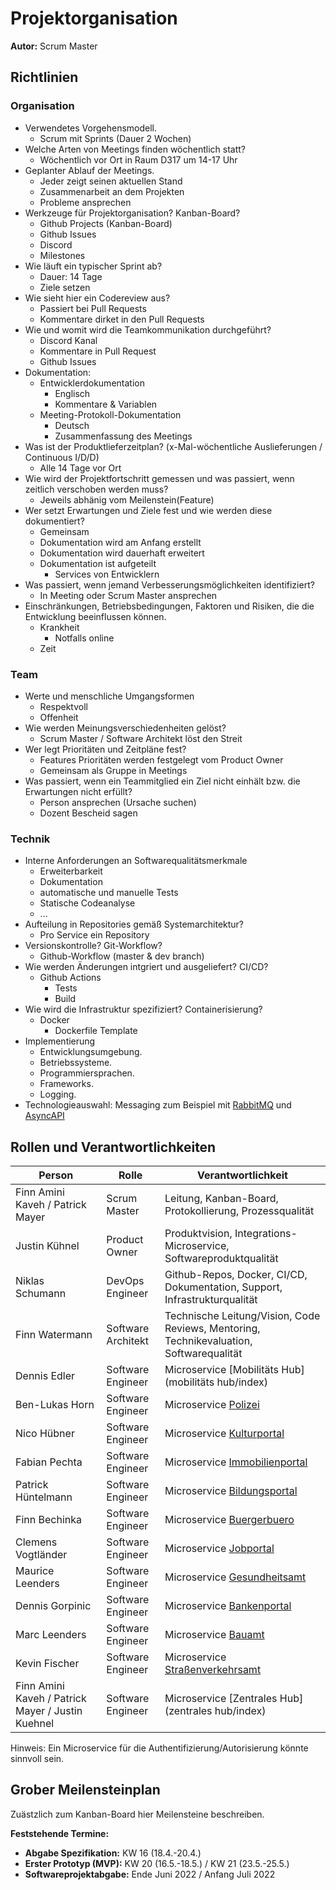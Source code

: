 # Projektorganisation

**Autor:** Scrum Master

## Richtlinien

### Organisation

- Verwendetes Vorgehensmodell.
  - Scrum mit Sprints (Dauer 2 Wochen)
- Welche Arten von Meetings finden wöchentlich statt?
  - Wöchentlich vor Ort in Raum D317 um 14-17 Uhr 
- Geplanter Ablauf der Meetings. 
  - Jeder zeigt seinen aktuellen Stand
  - Zusammenarbeit an dem Projekten
  - Probleme ansprechen
- Werkzeuge für Projektorganisation? Kanban-Board?
  - Github Projects (Kanban-Board)
  - Github Issues
  - Discord
  - Milestones
- Wie läuft ein typischer Sprint ab?
  - Dauer: 14 Tage
  - Ziele setzen
- Wie sieht hier ein Codereview aus?
  - Passiert bei Pull Requests
  - Kommentare dirket in den Pull Requests
- Wie und womit wird die Teamkommunikation durchgeführt?
  - Discord Kanal
  - Kommentare in Pull Request
  - Github Issues
- Dokumentation:
  - Entwicklerdokumentation
    - Englisch
    - Kommentare & Variablen
  - Meeting-Protokoll-Dokumentation
    - Deutsch
    - Zusammenfassung des Meetings
- Was ist der Produktlieferzeitplan? (x-Mal-wöchentliche Auslieferungen / Continuous I/D/D)
  - Alle 14 Tage vor Ort
- Wie wird der Projektfortschritt gemessen und was passiert, wenn zeitlich verschoben werden muss?
  - Jeweils abhänig vom Meilenstein(Feature)
- Wer setzt Erwartungen und Ziele fest und wie werden diese dokumentiert?
  - Gemeinsam
  - Dokumentation wird am Anfang erstellt
  - Dokumentation wird dauerhaft erweitert
  - Dokumentation ist aufgeteilt
    - Services von Entwicklern
- Was passiert, wenn jemand Verbesserungsmöglichkeiten identifiziert?
  - In Meeting oder Scrum Master ansprechen
- Einschränkungen, Betriebsbedingungen, Faktoren und Risiken, die die Entwicklung beeinflussen können.
  - Krankheit
    - Notfalls online
  - Zeit

### Team

- Werte und menschliche Umgangsformen
  - Respektvoll
  - Offenheit
- Wie werden Meinungsverschiedenheiten gelöst?
  - Scrum Master / Software Architekt löst den Streit
- Wer legt Prioritäten und Zeitpläne fest?
  - Features Prioritäten werden festgelegt vom Product Owner
  - Gemeinsam als Gruppe in Meetings
- Was passiert, wenn ein Teammitglied ein Ziel nicht einhält bzw. die Erwartungen nicht erfüllt?
  - Person ansprechen (Ursache suchen)
  - Dozent Bescheid sagen

### Technik

- Interne Anforderungen an Softwarequalitätsmerkmale 
  - Erweiterbarkeit
  - Dokumentation
  - automatische und manuelle Tests
  - Statische Codeanalyse
  - ...
- Aufteilung in Repositories gemäß Systemarchitektur?
  - Pro Service ein Repository
- Versionskontrolle? Git-Workflow?
  - Github-Workflow (master & dev branch)
- Wie werden Änderungen intgriert und ausgeliefert? CI/CD? 
  - Github Actions
    - Tests
    - Build
- Wie wird die Infrastruktur spezifiziert? Containerisierung?
  - Docker
    - Dockerfile Template
- Implementierung
  - Entwicklungsumgebung.
  - Betriebssysteme.
  - Programmiersprachen.
  - Frameworks.
  - Logging.
- Technologieauswahl: Messaging zum Beispiel mit [RabbitMQ](https://www.rabbitmq.com/) und [AsyncAPI](https://www.asyncapi.com/)

## Rollen und Verantwortlichkeiten

| Person | Rolle | Verantwortlichkeit |
|----------|-----------|-----------|
| Finn Amini Kaveh / Patrick Mayer | Scrum Master | Leitung, Kanban-Board, Protokollierung, Prozessqualität |
| Justin Kühnel | Product Owner | Produktvision, Integrations-Microservice, Softwareproduktqualität |
| Niklas Schumann | DevOps Engineer | Github-Repos, Docker, CI/CD, Dokumentation, Support, Infrastrukturqualität | 
| Finn Watermann | Software Architekt | Technische Leitung/Vision, Code Reviews, Mentoring, Technikevaluation, Softwarequalität |
| Dennis Edler | Software Engineer | Microservice [Mobilitäts Hub](mobilitäts hub/index) |
| Ben-Lukas Horn | Software Engineer | Microservice [Polizei](polizei/index) |
| Nico Hübner | Software Engineer | Microservice [Kulturportal](kulturportal/index) |
| Fabian Pechta | Software Engineer | Microservice [Immobilienportal](immobilienportal/index) |
| Patrick Hüntelmann | Software Engineer | Microservice [Bildungsportal](bildungsportal/index) |
| Finn Bechinka | Software Engineer | Microservice [Buergerbuero](buergerbuero/index) |
| Clemens Vogtländer | Software Engineer | Microservice [Jobportal](bobportal/index) |
| Maurice Leenders | Software Engineer | Microservice [Gesundheitsamt](gesundheitsamt/index) |
| Dennis Gorpinic | Software Engineer | Microservice [Bankenportal](bankenportal/index) |
| Marc Leenders | Software Engineer | Microservice [Bauamt](bauamt/index) |
| Kevin Fischer | Software Engineer | Microservice [Straßenverkehrsamt](straßenverkehrsamt/index) |
| Finn Amini Kaveh / Patrick Mayer / Justin Kuehnel | Software Engineer | Microservice [Zentrales Hub](zentrales hub/index) |

Hinweis: Ein Microservice für die Authentifizierung/Autorisierung könnte sinnvoll sein.

## Grober Meilensteinplan

Zuästzlich zum Kanban-Board hier Meilensteine beschreiben.

**Feststehende Termine:**

* **Abgabe Spezifikation:** KW 16 (18.4.-20.4.)
* **Erster Prototyp (MVP):** KW 20 (16.5.-18.5.) / KW 21 (23.5.-25.5.)
* **Softwareprojektabgabe:** Ende Juni 2022 / Anfang Juli 2022

